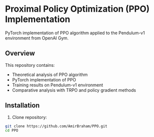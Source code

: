 # Proximal Policy Optimization (PPO) Implementation

PyTorch implementation of PPO algorithm applied to the Pendulum-v1 environment from OpenAI Gym.

## Overview
This repository contains:
- Theoretical analysis of PPO algorithm
- PyTorch implementation of PPO
- Training results on Pendulum-v1 environment
- Comparative analysis with TRPO and policy gradient methods

## Installation
1. Clone repository:
```bash
git clone https://github.com/AmirBraham/PPO.git
cd PPO
